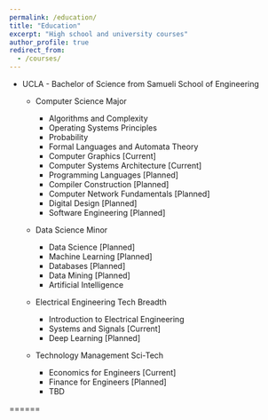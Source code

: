 ```yaml
---
permalink: /education/
title: "Education"
excerpt: "High school and university courses"
author_profile: true
redirect_from: 
  - /courses/
---
```


* UCLA - Bachelor of Science from Samueli School of Engineering
    * Computer Science Major
        * Algorithms and Complexity
        * Operating Systems Principles
        * Probability
        * Formal Languages and Automata Theory
        * Computer Graphics \[Current\]
        * Computer Systems Architecture \[Current\]
        * Programming Languages \[Planned\]
        * Compiler Construction \[Planned\]
        * Computer Network Fundamentals \[Planned\]
        * Digital Design \[Planned\]
        * Software Engineering \[Planned\]

    * Data Science Minor
        * Data Science \[Planned\]
        * Machine Learning \[Planned\]
        * Databases \[Planned\]
        * Data Mining \[Planned\]
        * Artificial Intelligence

    * Electrical Engineering Tech Breadth
        * Introduction to Electrical Engineering
        * Systems and Signals \[Current\]
        * Deep Learning \[Planned\]
    
    * Technology Management Sci-Tech
        * Economics for Engineers \[Current\]
        * Finance for Engineers \[Planned\]
        * TBD







======